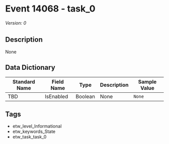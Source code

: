 # Event 14068 - task_0
###### Version: 0

## Description
None

## Data Dictionary
|Standard Name|Field Name|Type|Description|Sample Value|
|---|---|---|---|---|
|TBD|IsEnabled|Boolean|None|`None`|

## Tags
* etw_level_Informational
* etw_keywords_State
* etw_task_task_0